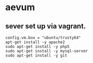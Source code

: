 # aevum

sever set up via vagrant. 
----------------------

```
config.vm.box = "ubuntu/trusty64"
apt-get install -y apache2
sudo apt-get install -y php5
sudo apt-get install -y mysql-server
sudo apt-get install -y git

```